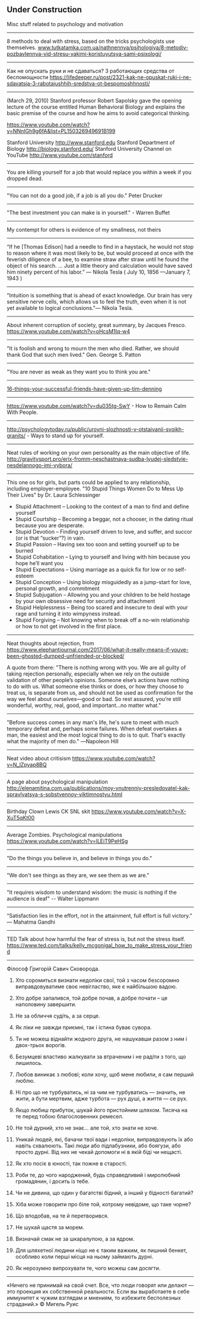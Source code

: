 
## Under Construction

Misc stuff related to psychology and motivation

---

8 methods to deal with stress, based on the tricks psychologists use themselves.
www.tutkatamka.com.ua/nathnennya/psihologiya/8-metodiv-pozbavlennya-vid-stresu-yakimi-koristuyutsya-sami-psixologi/

---

Как не опускать руки и не сдаваться? 3 работающих средства от беспомощности
https://lifedeeper.ru/post/2321-kak-ne-opuskat-ruki-i-ne-sdavatsja-3-rabotajushhih-sredstva-ot-bespomoshhnosti/

---
(March 29, 2010) Stanford professor Robert Sapolsky gave the opening lecture
 of the course entitled Human Behavioral Biology and explains the basic premise
 of the course and how he aims to avoid categorical thinking.

https://www.youtube.com/watch?v=NNnIGh9g6fA&list=PL150326949691B199

Stanford University http://www.stanford.edu
Stanford Department of Biology http://biology.stanford.edu/
Stanford University Channel on YouTube http://www.youtube.com/stanford

---

You are killing yourself for a job that would replace you within a week if you dropped dead.

---

"You can not do a good job, if a job is all you do." Peter Drucker

---

"The best investment you can make is in yourself." - Warren Buffet

---

My contempt for others is evidence of my smallness, not theirs

---

“If he [Thomas Edison] had a needle to find in a haystack, he would not stop
to reason where it was most likely to be, but would proceed at once with the
feverish diligence of a bee, to examine straw after straw until he found the
object of his search. … Just a little theory and calculation would have saved
him ninety percent of his labor.” ― Nikola Tesla ( July 10, 1856 —January 7, 1943 )

---

"Intuition is something that is ahead of exact knowledge. Our brain has very sensitive nerve
cells, which allows us to feel the truth, even when it is not yet available to logical
conclusions."— Nikola Tesla.

---

About inherent corruption of society, great summary, by Jacques Fresco.
https://www.youtube.com/watch?v=oHcsM1Iq-w4

---

"It is foolish and wrong to mourn the men who died. Rather, we should thank God that such men lived." Gen. George S. Patton

---

"You are never as weak as they want you to think you are."

---

[16-things-your-successful-friends-have-given-up-tim-denning](https://www.linkedin.com/pulse/16-things-your-successful-friends-have-given-up-tim-denning)

---

https://www.youtube.com/watch?v=du035tg-SwY - How to Remain Calm With People.

---

http://psychologytoday.ru/public/urovni-slozhnosti-v-otstaivanii-svoikh-granits/ - Ways to stand up for yourself.

---

Neat rules of working on your own personality as the main objective of life.
http://gravitysport.pro/erix-fromm-neschastnaya-sudba-lyudej-sledstvie-nesdelannogo-imi-vybora/

---

This one os for girls, but parts could be applied to any relationship,
including employer-employee.
"10 Stupid Things Women Do to Mess Up Their Lives" by Dr. Laura Schlessinger

- Stupid Attachment – Looking to the context of a man to find and define yourself
- Stupid Courtship – Becoming a beggar, not a chooser, in the dating ritual because you are desperate.
- Stupid Devotion – Finding yourself driven to love, and suffer, and succor (or is that “sucker”?) in vain.
- Stupid Passion – Having sex too soon and setting yourself up to be burned
- Stupid Cohabitation – Lying to yourself and living with him because you hope he’ll want you
- Stupid Expectations – Using marriage as a quick fix for low or no self-esteem
- Stupid Conception – Using biology misguidedly as a jump-start for love, personal growth, and commitment
- Stupid Subjugation – Allowing you and your children to be held hostage by your own obsessive need for security and attachment
- Stupid Helplessness – Being too scared and insecure to deal with your rage and turning it into wimpyness instead.
- Stupid Forgiving – Not knowing when to break off a no-win relationship or how to not get involved in the first place.

---

Neat thoughts about rejection, from
https://www.elephantjournal.com/2017/06/what-it-really-means-if-youve-been-ghosted-dumped-unfriended-or-blocked/

A quote from there:
"There is nothing wrong with you. We are all guilty of taking rejection
 personally, especially when we rely on the outside validation of other
 people’s opinions. Someone else’s actions have nothing to do with us.
 What someone else thinks or does, or how they choose to treat us, is
 separate from us, and should not be used as confirmation for the way
 we feel about ourselves—good or bad. So rest assured, you’re still
 wonderful, worthy, real, good, and important…no matter what."

---

"Before success comes in any man's life, he's sure to meet with
 much temporary defeat and, perhaps some failures. When defeat
 overtakes a man, the easiest and the most logical thing to do
 is to quit. That's exactly what the majority of men do."
  ―Napoleon Hill

---

Neat video about critisism 
https://www.youtube.com/watch?v=N_lZpyap8BQ

---

A page about psychological manipulation
http://elenamitina.com.ua/publications/moy-vnutrenniy-presledovatel-kak-spravlyatsya-s-sobstvennoy-viktimnostyu.html

---

Birthday Clown Lewis CK SNL skit
https://www.youtube.com/watch?v=X-XuT5qKt00

---

Average Zombies. Psychological manipulations
https://www.youtube.com/watch?v=lLEiT9PeHSg

---

"Do the things you believe in, and believe in things you do."

---

"We don't see things as they are, we see them as we are."

---

"It requires wisdom to understand wisdom: the music is nothing if the audience is deaf" -- Walter Lippmann

---

﻿“Satisfaction lies in the effort, not in the attainment, full effort is full victory.” ― Mahatma Gandhi

---

TED Talk about how harmful the fear of stress is, but not the stress itself.
https://www.ted.com/talks/kelly_mcgonigal_how_to_make_stress_your_friend

---

Філософ Григорій Савич Сковорода.

1. Хто соромиться визнати недоліки свої, той з часом безсоромно виправдовуватиме своє невігластво, яке є найбільшою вадою.

2. Хто добре запалився, той добре почав, а добре почати – це наполовину завершити.

3. Не за обличчя судіть, а за серце.

4. Як ліки не завжди приємні, так і істина буває сувора.

5. Ти не можеш віднайти жодного друга, не нашукавши разом з ним і двох-трьох ворогів.

6. Безумцеві властиво жалкувати за втраченим і не радіти з того, що лишилось.

7. Любов виникає з любові; коли хочу, щоб мене любили, я сам перший люблю.

8. Ні про що не турбуватись, ні за чим не турбуватись — значить, не жити, а бути мертвим, адже турбота — рух душі, а життя — се рух.

9. Якщо любиш прибуток, шукай його пристойним шляхом. Тисяча на те перед тобою благословенних ремесел.

10. Не той дурний, хто не знає… але той, хто знати не хоче.

11. Уникай людей, які, бачачи твої вади і недоліки, виправдовують їх або навіть схвалюють. Такі люди або підлабузники, або боягузи, або просто дурні. Від них не чекай допомоги ні в якій біді чи нещасті.

12. Як хто посіє в юності, так пожне в старості.

13. Роби те, до чого народжений, будь справедливий і миролюбний громадянин, і досить із тебе.

14. Чи не дивина, що один у багатстві бідний, а інший у бідності багатий?

15. Хіба може говорити про біле той, котрому невідоме, що таке чорне?

16. Що вподобав, на те й перетворився.

17. Не шукай щастя за морем.

18. Визначай смак не за шкаралупою, а за ядром.

19. Для шляхетної людини ніщо не є таким важким, як пишний бенкет, особливо коли перші місця на ньому займають дурні.

20. Як нерозумно випрохувати те, чого можеш сам досягти.

---

«Ничего не принимай на свой счет. Все, что люди говорят или делают — это проекция их собственной реальности. Если вы выработаете в себе иммунитет к чужим взглядам и мнениям, то избежите бесполезных страданий.»
© Мигель Руис

---